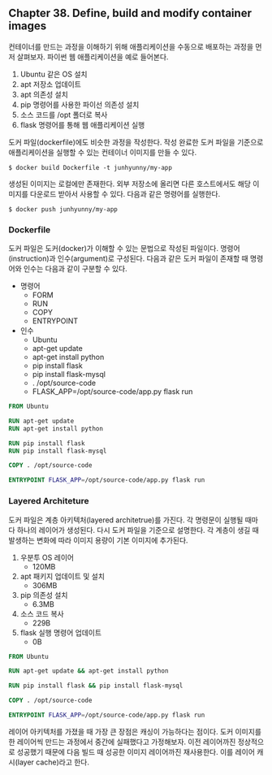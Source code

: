 
## Chapter 38. Define, build and modify container images

컨테이너를 만드는 과정을 이해하기 위해 애플리케이션을 수동으로 배포하는 과정을 먼저 살펴보자. 파이썬 웹 애플리케이션을 예로 들어본다.

1. Ubuntu 같은 OS 설치 
1. apt 저장소 업데이트
1. apt 의존성 설치
1. pip 명령어를 사용한 파이선 의존성 설치
1. 소스 코드를 /opt 폴더로 복사
1. flask 명령어를 통해 웹 애플리케이션 실행

도커 파일(dockerfile)에도 비슷한 과정을 작성한다. 작성 완료한 도커 파일을 기준으로 애플리케이션을 실행할 수 있는 컨테이너 이미지를 만들 수 있다. 

```
$ docker build Dockerfile -t junhyunny/my-app
```

생성된 이미지는 로컬에만 존재한다. 외부 저장소에 올리면 다른 호스트에서도 해당 이미지를 다운로드 받아서 사용할 수 있다. 다음과 같은 명령어를 실행한다.

```
$ docker push junhyunny/my-app
```

### Dockerfile

도커 파일은 도커(docker)가 이해할 수 있는 문법으로 작성된 파일이다. 명령어(instruction)과 인수(argument)로 구성된다. 다음과 같은 도커 파일이 존재할 때 명령어와 인수는 다음과 같이 구분할 수 있다.

- 명령어
    - FORM
    - RUN
    - COPY
    - ENTRYPOINT
- 인수
    - Ubuntu
    - apt-get update
    - apt-get install python
    - pip install flask
    - pip install flask-mysql
    - . /opt/source-code
    - FLASK_APP=/opt/source-code/app.py flask run  

```dockerfile
FROM Ubuntu

RUN apt-get update
RUN apt-get install python

RUN pip install flask
RUN pip install flask-mysql

COPY . /opt/source-code

ENTRYPOINT FLASK_APP=/opt/source-code/app.py flask run
```

### Layered Architeture

도커 파일은 계층 아키텍처(layered architetrue)를 가진다. 각 명령문이 실행될 때마다 하나의 레이어가 생성된다. 다시 도커 파일을 기준으로 설명한다. 각 계층이 생길 때 발생하는 변화에 따라 이미지 용량이 기본 이미지에 추가된다.

1. 우분투 OS 레이어
    - 120MB
1. apt 패키지 업데이트 및 설치
    - 306MB
1. pip 의존성 설치
    - 6.3MB
1. 소스 코드 복사
    - 229B
1. flask 실행 명령어 업데이트
    - 0B

```dockerfile
FROM Ubuntu

RUN apt-get update && apt-get install python

RUN pip install flask && pip install flask-mysql

COPY . /opt/source-code

ENTRYPOINT FLASK_APP=/opt/source-code/app.py flask run
```

레이어 아키텍처를 가졌을 때 가장 큰 장점은 캐싱이 가능하다는 점이다. 도커 이미지를 한 레이어씩 만드는 과정에서 중간에 실패했다고 가정해보자. 이전 레이어까진 정상적으로 성공했기 때문에 다음 빌드 때 성공한 이미지 레이어까진 재사용한다. 이를 레이어 캐시(layer cache)라고 한다.
